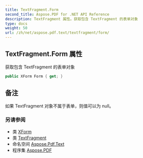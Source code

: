 ```yaml
---
title: TextFragment.Form
second_title: Aspose.PDF for .NET API Reference
description: TextFragment 属性。获取包含 TextFragment 的表单对象
type: docs
weight: 50
url: /zh/net/aspose.pdf.text/textfragment/form/
---
```

## TextFragment.Form 属性

获取包含 TextFragment 的表单对象

```csharp
public XForm Form { get; }
```

## 备注

如果 TextFragment 对象不属于表单，则值可以为 null。

### 另请参阅

* 类 [XForm](../../../aspose.pdf/xform/)
* 类 [TextFragment](../)
* 命名空间 [Aspose.Pdf.Text](../../../aspose.pdf.text/)
* 程序集 [Aspose.PDF](../../../)